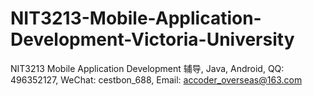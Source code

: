 # NIT3213-Mobile-Application-Development-Victoria-University
NIT3213 Mobile Application Development 辅导, Java, Android, QQ: 496352127, WeChat: cestbon_688, Email: accoder_overseas@163.com
